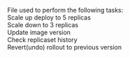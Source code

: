File used to perform the following tasks:  
Scale up deploy to 5 replicas  
Scale down to 3 replicas   
Update image version  
Check replicaset history  
Revert(undo) rollout to previous version  

